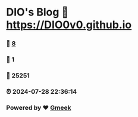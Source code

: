 # DIO's Blog :link: https://DIO0v0.github.io 
### :page_facing_up: [8](https://DIO0v0.github.io/tag.html) 
### :speech_balloon: 1 
### :hibiscus: 25251 
### :alarm_clock: 2024-07-28 22:36:14 
### Powered by :heart: [Gmeek](https://github.com/Meekdai/Gmeek)
